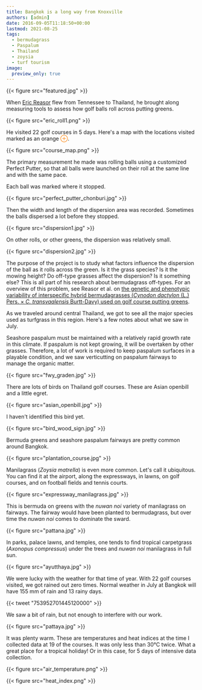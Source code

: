 ```yaml
---
title: Bangkok is a long way from Knoxville
authors: [admin]
date: 2016-09-05T11:18:50+00:00
lastmod: 2021-08-25
tags:
  - bermudagrass
  - Paspalum
  - Thailand
  - zoysia
  - turf tourism
image: 
  preview_only: true
---
```


{{< figure src="featured.jpg" >}}

When [Eric Reasor](https://twitter.com/turfblade) flew from Tennessee to Thailand, he brought along measuring tools to assess how golf balls roll across putting greens.

{{< figure src="eric_roll1.png" >}}

He visited 22 golf courses in 5 days. Here's a map with the locations visited marked as an orange <span style="color: #ff7f00;">⊕</span>.

{{< figure src="course_map.png" >}}

The primary measurement he made was rolling balls using a customized Perfect Putter, so that all balls were launched on their roll at the same line and with the same pace.

Each ball was marked where it stopped.

{{< figure src="perfect_putter_chonburi.jpg" >}}

Then the width and length of the dispersion area was recorded. Sometimes the balls dispersed a lot before they stopped.

{{< figure src="dispersion1.jpg" >}}

On other rolls, or other greens, the dispersion was relatively small.

{{< figure src="dispersion2.jpg" >}}

The purpose of the project is to study what factors influence the dispersion of the ball as it rolls across the green. Is it the grass species? Is it the mowing height? Do off-type grasses affect the dispersion? Is it something else? This is all part of his research about bermudagrass off-types. For an overview of this problem, see Reasor et al. on [the genetic and phenotypic variability of interspecific hybrid bermudagrasses (_Cynodon dactylon_ (L.) Pers. × _C. transvaalensis_ Burtt-Davy) used on golf course putting greens](https://doi.org/10.1007/s00425-016-2573-8).

As we traveled around central Thailand, we got to see all the major species used as turfgrass in this region. Here's a few notes about what we saw in July.

Seashore paspalum must be maintained with a relatively rapid growth rate in this climate. If paspalum is not kept growing, it will be overtaken by other grasses. Therefore, a lot of work is required to keep paspalum surfaces in a playable condition, and we saw verticutting on paspalum fairways to manage the organic matter.

{{< figure src="fwy_graden.jpg" >}}

There are lots of birds on Thailand golf courses. These are Asian openbill and a little egret.

{{< figure src="asian_openbill.jpg" >}}

I haven't identified this bird yet.

{{< figure src="bird_wood_sign.jpg" >}}

Bermuda greens and seashore paspalum fairways are pretty common around Bangkok.

{{< figure src="plantation_course.jpg" >}}

Manilagrass (*Zoysia matrella*) is even more common. Let's call it ubiquitous. You can find it at the airport, along the expressways, in lawns, on golf courses, and on football fields and tennis courts.

{{< figure src="expressway_manilagrass.jpg" >}}

This is bermuda on greens with the _nuwan noi_ variety of manilagrass on fairways. The fairway would have been planted to bermudagrass, but over time the _nuwan noi_ comes to dominate the sward.

{{< figure src="pattana.jpg" >}}

In parks, palace lawns, and temples, one tends to find tropical carpetgrass (_Axonopus compressus_) under the trees and _nuwan noi_ manilagrass in full sun. 

{{< figure src="ayutthaya.jpg" >}}

We were lucky with the weather for that time of year. With 22 golf courses visited, we got rained out zero times. Normal weather in July at Bangkok will have 155 mm of rain and 13 rainy days.

{{< tweet "753952701445120000" >}}

We saw a bit of rain, but not enough to interfere with our work.

{{< figure src="pattaya.jpg" >}}

It was plenty warm. These are temperatures and heat indices at the time I collected data at 19 of the courses. It was only less than 30°C twice. What a great place for a tropical holiday! Or in this case, for 5 days of intensive data collection.

{{< figure src="air_temperature.png" >}}

{{< figure src="heat_index.png" >}}
